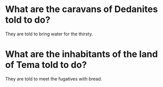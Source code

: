 # What are the caravans of Dedanites told to do?

They are told to bring water for the thirsty.

# What are the inhabitants of the land of Tema told to do?

They are told to meet the fugatives with bread.

